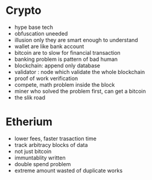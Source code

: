 # Crypto
- hype base tech
- obfuscation uneeded
- illusion only they are smart enough to understand
- wallet are like bank account
- bitcoin are to slow for financial transaction
- banking problem is pattern of bad human 
- blockchain: append only database
- validator : node which validate the whole blockchain
- proof of work verification
- compete, math problem inside the block
- miner who solved the problem first, can get a bitcoin
- the slik road

# Etherium
- lower fees, faster trasaction time
- track arbitracy blocks of data
- not just bitcoin
- immuntablity written
- double spend problem
- extreme amount wasted of duplicate works
 